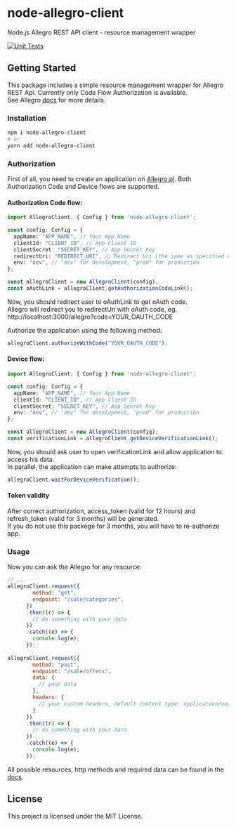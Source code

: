 # node-allegro-client

Node.js Allegro REST API client - resource management wrapper  

[![Unit Tests](https://github.com/AshmaDev/node-allegro-client/actions/workflows/node.js.yml/badge.svg)](https://github.com/AshmaDev/node-allegro-client/actions/workflows/node.js.yml)

## Getting Started

This package includes a simple resource management wrapper for Allegro REST Api. Currently only Code Flow Authorization is available.  
See Allegro [docs](https://developer.allegro.pl/documentation/) for more details.

### Installation

```sh
npm i node-allegro-client
# or
yarn add node-allegro-client
```

### Authorization

First of all, you need to create an application on [Allegro.pl](https://apps.developer.allegro.pl). Both Authorization Code and Device flows are supported.

#### Authorization Code flow:

```ts
import AllegroClient, { Config } from 'node-allegro-client';

const config: Config = {
  appName: "APP_NAME", // Your App Name
  clientId: "CLIENT_ID", // App Client ID
  clientSecret: "SECRET_KEY", // App Secret Key
  redirectUri: "REDIRECT_URI", // Redirect Uri (the same as specified on the Allegro)
  env: "dev", // "dev" for development, "prod" for production
};

const allegroClient = new AllegroClient(config);
const oAuthLink = allegroClient.getAuthorizationCodeLink();
```

Now, you should redirect user to oAuthLink to get oAuth code.  
Allegro will redirect you to redirectUri with oAuth code, eg. http://localhost:3000/allegro?code=YOUR_OAUTH_CODE

Authorize the application using the following method:

```ts
allegroClient.authorizeWithCode("YOUR_OAUTH_CODE");
```

#### Device flow:

```ts
import AllegroClient, { Config } from 'node-allegro-client';

const config: Config = {
  appName: "APP_NAME", // Your App Name
  clientId: "CLIENT_ID", // App Client ID
  clientSecret: "SECRET_KEY", // App Secret Key
  env: "dev", // "dev" for development, "prod" for production
};

const allegroClient = new AllegroClient(config);
const verificationLink = allegroClient.getDeviceVerificationLink();
```

Now, you should ask user to open verificationLink and allow application to access his data.  
In parallel, the application can make attempts to authorize:

```ts
allegroClient.waitForDeviceVerification();
```

#### Token validity

After correct authorization, access_token (valid for 12 hours) and refresh_token (valid for 3 months) will be generated.   
If you do not use this packege for 3 months, you will have to re-authorize app.

### Usage

Now you can ask the Allegro for any resource:

```js
// ...
allegroClient.request({
        method: "get",
        endpoint: "/sale/categories",
      })
      .then((r) => {
        // do something with your data
      })
      .catch((e) => {
        console.log(e);
      });
      
allegroClient.request({
        method: "post",
        endpoint: "/sale/offers",
        data: { 
          // your data
        },
        headers: {
          // your custom headers, default content type: application/vnd.allegro.public.v1+json
        }
      })
      .then((r) => {
        // do something with your data
      })
      .catch((e) => {
        console.log(e);
      });
```

All possible resources, http methods and required data can be found in the [docs](https://developer.allegro.pl/documentation/).

## License

This project is licensed under the MIT License.
